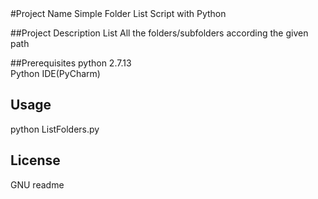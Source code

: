 <snippet>
  <content>
#Project Name
Simple Folder List Script with Python

##Project Description
List All the folders/subfolders according the given path

##Prerequisites
python 2.7.13<br>
Python IDE(PyCharm)

## Usage
python ListFolders.py

## License
GNU
</content>
  <tabTrigger>readme</tabTrigger>
</snippet>

